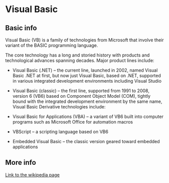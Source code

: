 # Visual Basic
## Basic info
Visual Basic (VB) is a family of technologies from Microsoft that involve their variant of the BASIC programming language.

The core technology has a long and storied history with products and technological advances spanning decades. Major product lines include:

- Visual Basic (.NET) – the current line, launched in 2002, named Visual Basic .NET at first, but now just Visual Basic, based on .NET, supported in various integrated development environments including Visual Studio
- Visual Basic (classic) – the first line, supported from 1991 to 2008, version 6 (VB6) based on Component Object Model (COM), tightly bound with the integrated development environment by the same name, Visual Basic
Derivative technologies include:

- Visual Basic for Applications (VBA) – a variant of VB6 built into computer programs such as Microsoft Office for automation macros
- VBScript – a scripting language based on VB6
- Embedded Visual Basic – the classic version geared toward embedded applications
## More info
[Link to the wikipedia page](https://en.wikipedia.org/wiki/Visual_Basic)